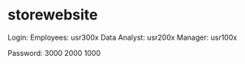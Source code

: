 # storewebsite

Login:
  Employees: usr300x
  Data Analyst: usr200x
  Manager: usr100x

Password:
  3000
  2000
  1000
